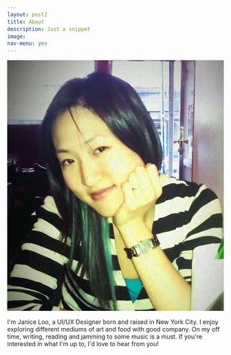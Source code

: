 ```yaml
---
layout: post2
title: About
description: Just a snippet
image:
nav-menu: yes
---
```


<div class="about">
	<span class="image left"><img src="assets/images/jloo.jpg" alt="" /></span>
	<p>I'm Janice Loo, a UI/UX Designer born and raised in New York City. I enjoy exploring different mediums of art and food with good company. On my off time, writing, reading and jamming to some music is a must. If you're interested in what I'm up to, I'd love to hear from you!</p>
</div>
